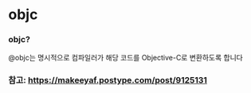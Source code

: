 # objc

### objc?

@objc는 명시적으로 컴파일러가 해당 코드를 Objective-C로 변환하도록 합니다

### 참고: https://makeeyaf.postype.com/post/9125131
